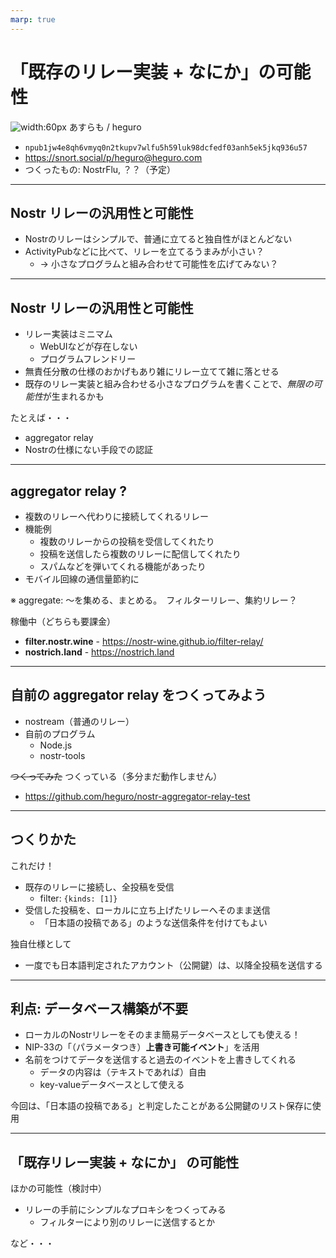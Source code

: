 ```yaml
---
marp: true
---
```

<!-- markdownlint-disable-file single-h1 no-duplicate-header -->
<!-- paginate: true -->

# 「既存のリレー実装 + なにか」の可能性

![width:60px](https://heguro.com/public/nostr/heguro-icon-20230206.jpg)
あすらも / heguro

- `npub1jw4e8qh6vmyq0n2tkupv7wlfu5h59luk98dcfedf03anh5ek5jkq936u57`
- <https://snort.social/p/heguro@heguro.com>
- つくったもの: NostrFlu, ？？（予定）

<!-- _footer: 2023/4/12「Nostr勉強会 #2」 <https://428lab.connpass.com/event/276333/> -->

---

## Nostr リレーの汎用性と可能性

- Nostrのリレーはシンプルで、普通に立てると独自性がほとんどない
- ActivityPubなどに比べて、リレーを立てるうまみが小さい？
  - → 小さなプログラムと組み合わせて可能性を広げてみない？

---

## Nostr リレーの汎用性と可能性

- リレー実装はミニマム
  - WebUIなどが存在しない
  - プログラムフレンドリー
- 無責任分散の仕様のおかげもあり雑にリレー立てて雑に落とせる
- 既存のリレー実装と組み合わせる小さなプログラムを書くことで、*無限の可能性*が生まれるかも

たとえば・・・

- aggregator relay
- Nostrの仕様にない手段での認証

---

## aggregator relay ?

- 複数のリレーへ代わりに接続してくれるリレー
- 機能例
  - 複数のリレーからの投稿を受信してくれたり
  - 投稿を送信したら複数のリレーに配信してくれたり
  - スパムなどを弾いてくれる機能があったり
- モバイル回線の通信量節約に

※ aggregate: 〜を集める、まとめる。　フィルターリレー、集約リレー？

稼働中（どちらも要課金）

- **filter.nostr.wine** - <https://nostr-wine.github.io/filter-relay/>
- **nostrich.land** - <https://nostrich.land>

---

## 自前の aggregator relay をつくってみよう

- nostream（普通のリレー）
- 自前のプログラム
  - Node.js
  - nostr-tools

~~つくってみた~~ つくっている（多分まだ動作しません）
- <https://github.com/heguro/nostr-aggregator-relay-test>

---

## つくりかた

これだけ！

- 既存のリレーに接続し、全投稿を受信
  - filter: `{kinds: [1]}`
- 受信した投稿を、ローカルに立ち上げたリレーへそのまま送信
  - 「日本語の投稿である」のような送信条件を付けてもよい

独自仕様として

- 一度でも日本語判定されたアカウント（公開鍵）は、以降全投稿を送信する

---

## 利点: データベース構築が不要

- ローカルのNostrリレーをそのまま簡易データベースとしても使える！
- NIP-33の「（パラメータつき）**上書き可能イベント**」を活用
- 名前をつけてデータを送信すると過去のイベントを上書きしてくれる
  - データの内容は（テキストであれば）自由
  - key-valueデータベースとして使える

今回は、「日本語の投稿である」と判定したことがある公開鍵のリスト保存に使用

---

## 「既存リレー実装 + なにか」 の可能性

ほかの可能性（検討中）

- リレーの手前にシンプルなプロキシをつくってみる
  - フィルターにより別のリレーに送信するとか

など・・・
